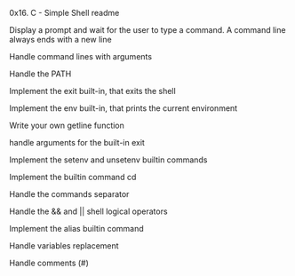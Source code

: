 0x16. C - Simple Shell readme

Display a prompt and wait for the user to type a command. A command line always ends with a new line

Handle command lines with arguments

Handle the PATH

Implement the exit built-in, that exits the shell

Implement the env built-in, that prints the current environment

Write your own getline function

handle arguments for the built-in exit

Implement the setenv and unsetenv builtin commands

Implement the builtin command cd

Handle the commands separator

Handle the && and || shell logical operators

Implement the alias builtin command

Handle variables replacement

Handle comments (#)


